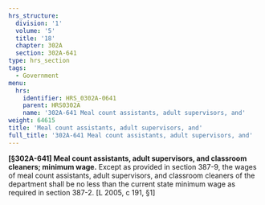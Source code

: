 ```yaml
---
hrs_structure:
  division: '1'
  volume: '5'
  title: '18'
  chapter: 302A
  section: 302A-641
type: hrs_section
tags:
  - Government
menu:
  hrs:
    identifier: HRS_0302A-0641
    parent: HRS0302A
    name: '302A-641 Meal count assistants, adult supervisors, and'
weight: 64615
title: 'Meal count assistants, adult supervisors, and'
full_title: '302A-641 Meal count assistants, adult supervisors, and'
---
```

**[§302A-641] Meal count assistants, adult supervisors, and classroom cleaners; minimum wage.** Except as provided in section 387-9, the wages of meal count assistants, adult supervisors, and classroom cleaners of the department shall be no less than the current state minimum wage as required in section 387-2\. [L 2005, c 191, §1]